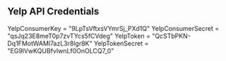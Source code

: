 
## Yelp API Credentials

YelpConsumerKey = "9LpTsVftxsVYmrSj_PXd1Q"
    YelpConsumerSecret = "qsJq23E8meT0p7zvTYcs5fCVdeg"
    YelpToken = "QcSTbPKN-Dq1FMotWAMl7azL3r8lgr8K"
    YelpTokenSecret = "EG9lVwKQUBfvIwnLf0OnOLCQ7_0"